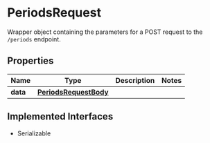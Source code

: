 

# PeriodsRequest

Wrapper object containing the parameters for a POST request to the `/periods` endpoint.

## Properties

Name | Type | Description | Notes
------------ | ------------- | ------------- | -------------
**data** | [**PeriodsRequestBody**](PeriodsRequestBody.md) |  | 


## Implemented Interfaces

* Serializable


